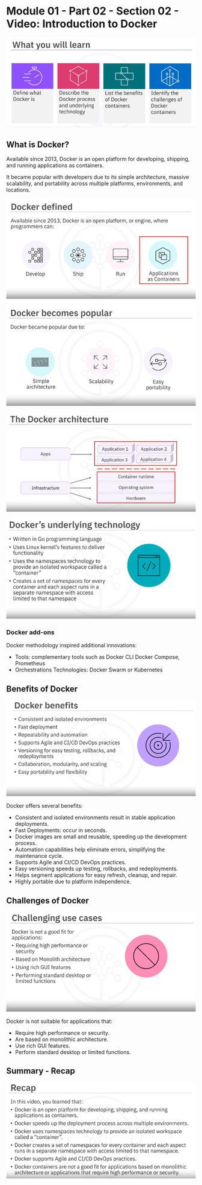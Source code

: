 # Module 01 - Part 02 - Section 02 - Video: Introduction to Docker

![x](resources/img-07_introduction-to-docker-agenda.png)

## What is Docker?

Available since 2013, Docker is an open platform for developing, shipping, and running applications as containers.

It became popular with developers due to its simple architecture, massive scalability, and portability across multiple platforms, environments, and locations.

![x](resources/img-08_docker-defined.png)

![x](resources/img-09_docker-become-popular.png)

![x](resources/img-10_docker-architecture.png)

![x](resources/img-11_docker-underlying-technology.png)

### Docker add-ons

Docker methodology inspired additional innovations:
- Tools: complementary tools such as Docker CLI Docker Compose, Prometheus
- Orchestrations Technologies: Docker Swarm or Kubernetes


## Benefits of Docker

![x](resources/img-12_docker-benefits.png)

Docker offers several benefits:
- Consistent and isolated environments result in stable application deployments.
- Fast Deployments: occur in seconds.
- Docker images are small and reusable, speeding up the development process.
- Automation capabilities help eliminate errors, simplifying the maintenance cycle.
- Supports Agile and CI/CD DevOps practices.
- Easy versioning speeds up testing, rollbacks, and redeployments.
- Helps segment applications for easy refresh, cleanup, and repair.
- Highly portable due to platform independence.

## Challenges of Docker

![x](resources/img-13_docker_challenging-usecases.png)

Docker is not suitable for applications that:
- Require high performance or security.
- Are based on monolithic architecture.
- Use rich GUI features.
- Perform standard desktop or limited functions.

## Summary - Recap

![x](resources/img-14_introduction-to-docker-recap.png)